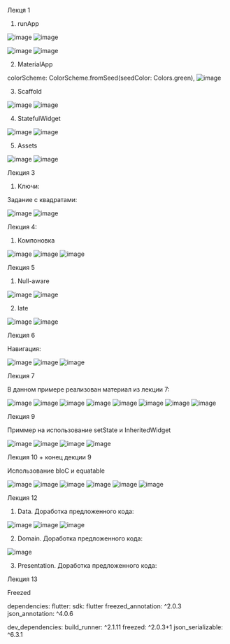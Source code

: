 Лекця 1

1. runApp

![image](https://github.com/user-attachments/assets/5618e667-208f-4c9d-8413-660dcfc32c44)
![image](https://github.com/user-attachments/assets/decb0f51-0932-4a0a-bcbd-42490282b388)

![image](https://github.com/user-attachments/assets/0ce9300b-e79e-48bc-b055-711720c4c104)
![image](https://github.com/user-attachments/assets/f307861c-e9c2-471f-b830-806fefb4e29b)

2. MaterialApp

colorScheme: ColorScheme.fromSeed(seedColor: Colors.green),
![image](https://github.com/user-attachments/assets/e097c08e-fb45-4963-86ec-c723fc17b707)

3. Scaffold

![image](https://github.com/user-attachments/assets/5bd21b5c-695d-41b6-a42a-08be64b236e2)
![image](https://github.com/user-attachments/assets/ddae7573-a764-4b2b-81f1-bc629c807d56)

4. StatefulWidget

![image](https://github.com/user-attachments/assets/96536f77-cb7e-4d91-98fb-909153612454)
![image](https://github.com/user-attachments/assets/4f1ecdd3-6307-4a00-9e93-4ff5c962cde0)

5. Assets

![image](https://github.com/user-attachments/assets/cfa34d2b-15ed-412e-804f-d7bb999cdd49)
![image](https://github.com/user-attachments/assets/59682c9b-f3e0-4648-a889-c5c76dd1af47)

Лекция 3

1. Ключи:

Задание с квадратами: 

![image](https://github.com/user-attachments/assets/23d93066-0709-42ae-8bab-9d9b4b08b9dd)
![image](https://github.com/user-attachments/assets/deb33770-b1a1-413e-ac52-5b2bd5dd0221)

Лекция 4: 

1. Компоновка

![image](https://github.com/user-attachments/assets/95f7b8c1-8008-4cea-b230-340e7a9244a2)
![image](https://github.com/user-attachments/assets/30260b9e-fcee-444d-9fed-4675f567ec80)
![image](https://github.com/user-attachments/assets/39a9c58a-6adc-49b3-b066-a7afbc0d281c)

Лекция 5

1. Null-aware

![image](https://github.com/user-attachments/assets/bca22120-bde4-442b-af42-a210b53361ae)
![image](https://github.com/user-attachments/assets/2e0486b7-bdd5-44e5-986f-beb61e624009)

2. late

![image](https://github.com/user-attachments/assets/d6b52d67-7fcd-45bd-938e-1f7d6a74595a)
![image](https://github.com/user-attachments/assets/3da1c70b-c0f2-4fcc-81c8-454200cb2137)

Лекция 6

Навигация:

![image](https://github.com/user-attachments/assets/a1e3dc91-6334-493d-8380-b80632e5eb97)
![image](https://github.com/user-attachments/assets/0abb9f3f-ec08-474a-a5f9-13fa0a6e2297)
![image](https://github.com/user-attachments/assets/667a289d-ecd0-48b0-a78b-210766e3f39a)

Лекция 7

В данном примере реализован материал из лекции 7:

![image](https://github.com/user-attachments/assets/d51a98b0-2c24-43dc-99d5-8b859054d18a)
![image](https://github.com/user-attachments/assets/5ef2b694-c5c4-48e1-b88b-9f0fe8ba94a0)
![image](https://github.com/user-attachments/assets/f17779a2-8d5a-42ce-b8a3-76ed5e226171)
![image](https://github.com/user-attachments/assets/2f5d97fd-330c-4c41-99ac-82910a44db32)
![image](https://github.com/user-attachments/assets/06a7eb03-d03e-45ff-a46d-02668c16ec64)
![image](https://github.com/user-attachments/assets/660ded04-c1f3-4a2d-8279-350044df8e07)
![image](https://github.com/user-attachments/assets/b4bd9bfe-368c-449e-b82c-a8a2a2c376dc)
![image](https://github.com/user-attachments/assets/ae450831-de41-4d7b-a5f6-e607b3223e78)

Лекция 9

Приммер на использование setState и InheritedWidget

![image](https://github.com/user-attachments/assets/4b182946-3b8f-44b8-912d-213a5ff22d06)
![image](https://github.com/user-attachments/assets/b57d4d63-a515-4cc2-9ee5-ea54df3e1711)
![image](https://github.com/user-attachments/assets/e688a269-96e5-4edd-a9cb-355ae9c7f428)
![image](https://github.com/user-attachments/assets/0a2d12bc-42ea-43f9-a23a-52ce3a37a352)

Лекция 10 + конец декции 9

Использование bloC и equatable

![image](https://github.com/user-attachments/assets/fc13c14c-9c8a-4815-90c2-39be68e8222d)
![image](https://github.com/user-attachments/assets/1b43c99f-49ac-4a76-a1e1-bd36130913af)
![image](https://github.com/user-attachments/assets/55b53ee1-1dc0-42d8-a192-7da46e5906cf)
![image](https://github.com/user-attachments/assets/9642f5e5-42c5-457a-99c5-889e75aafde6)
![image](https://github.com/user-attachments/assets/261ee0d9-304b-4338-889a-c73df0d5e97c)
![image](https://github.com/user-attachments/assets/6f242178-035e-4e8a-aae3-da56e5ccb16f)

Лекция 12

1. Data. Доработка предложенного кода:

![image](https://github.com/user-attachments/assets/cdcdee5e-7a3a-494c-a7d3-6c5e2b5f8f79)
![image](https://github.com/user-attachments/assets/078824f7-3a9c-431b-b86a-bd1358261c8b)
![image](https://github.com/user-attachments/assets/8d363d05-cbb1-4138-95f1-3c35f1acb811)

2. Domain. Доработка предложенного кода:

![image](https://github.com/user-attachments/assets/9836f041-1368-4834-a351-993d7537a2ba)

3. Presentation. Доработка предложенного кода:

Лекция 13

Freezed

dependencies:
  flutter:
    sdk: flutter
  freezed_annotation: ^2.0.3
  json_annotation: ^4.0.6

dev_dependencies:
  build_runner: ^2.1.11
  freezed: ^2.0.3+1
  json_serializable: ^6.3.1
